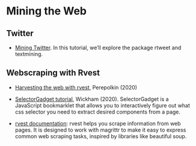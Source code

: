 # Mining the Web


## Twitter

* [Mining Twitter](http://htmlpreview.github.io/?https://github.com/kirenz/webscraping-with-r/blob/main/rtweet_twitter_mining.html). In this tutorial, we’ll explore the package rtweet and textmining.

## Webscraping with Rvest

* [Harvesting the web with rvest](https://rvest.tidyverse.org/articles/harvesting-the-web.html), Perepolkin (2020)

* [SelectorGadget tutorial](https://cran.r-project.org/web/packages/rvest/vignettes/selectorgadget.html), Wickham (2020). SelectorGadget is a JavaScript bookmarklet that allows you to interactively figure out what css selector you need to extract desired components from a page.

* [rvest documentation](https://rvest.tidyverse.org): rvest helps you scrape information from web pages. It is designed to work with magrittr to make it easy to express common web scraping tasks, inspired by libraries like beautiful soup.
